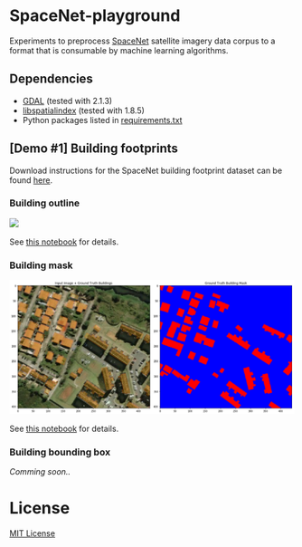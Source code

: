 # SpaceNet-playground
Experiments to preprocess [SpaceNet](http://explore.digitalglobe.com/spacenet) satellite imagery data corpus to a format that is consumable by machine learning algorithms.

## Dependencies

- [GDAL](http://www.gdal.org/) (tested with 2.1.3)
- [libspatialindex](http://libspatialindex.github.io/) (tested with 1.8.5)
- Python packages listed in [requirements.txt](requirements.txt)

## [Demo #1] Building footprints

Download instructions for the SpaceNet building footprint dataset can be 
found [here](https://github.com/SpaceNetChallenge/utilities/tree/master/content/download_instructions).

### Building outline

<img src="contents/building_outline.png" />

See [this notebook](src/building/plot_truth_coords.ipynb) for details.

### Building mask

<img src="contents/building_mask.png" />

See [this notebook](src/building/plot_building_mask.ipynb) for details.

### Building bounding box

*Comming soon..*

# License

[MIT License](LICENSE)
